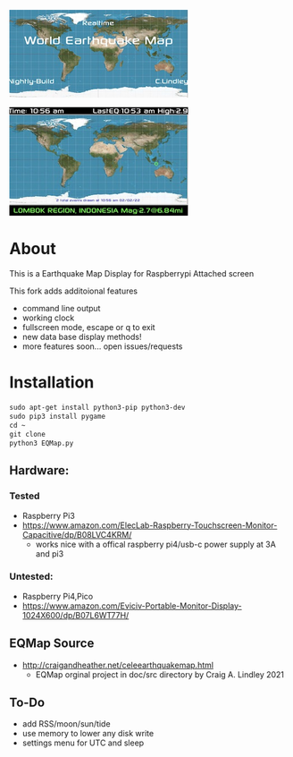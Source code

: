 ![EarthQuakeMap](logo.jpg)

![EarthQuakeMapDisplay](display.jpg)

# About
This is a Earthquake Map Display for Raspberrypi Attached screen

This fork adds additoional features
- command line output
- working clock
- fullscreen mode, escape or q to exit
- new data base display methods!
- more features soon... open issues/requests

# Installation
```shell
sudo apt-get install python3-pip python3-dev
sudo pip3 install pygame
cd ~
git clone
python3 EQMap.py
```
## Hardware:
### Tested
* Raspberry Pi3
* https://www.amazon.com/ElecLab-Raspberry-Touchscreen-Monitor-Capacitive/dp/B08LVC4KRM/
  * works nice with a offical raspberry pi4/usb-c power supply at 3A and pi3

### Untested:
* Raspberry Pi4,Pico
* https://www.amazon.com/Eviciv-Portable-Monitor-Display-1024X600/dp/B07L6WT77H/

## EQMap Source 
* http://craigandheather.net/celeearthquakemap.html
  * EQMap orginal project in doc/src directory by Craig A. Lindley 2021

## To-Do
- add RSS/moon/sun/tide
- use memory to lower any disk write
- settings menu for UTC and sleep